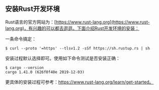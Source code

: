 ## 安装Rust开发环境

Rust语言的官方网站为：[https://www.rust-lang.org](https://www.rust-lang.org)，有兴趣的可以都去逛逛。下面介绍Rust开发环境的安装：

一条命令搞定：

```shell
$ curl --proto '=https' --tlsv1.2 -sSf https://sh.rustup.rs | sh
```

安装过程默认选择即可。使用如下命令测试是否安装正确：

```
$ cargo --version
cargo 1.41.0 (626f0f40e 2019-12-03)
```

更具体的安装过程可参考：https://www.rust-lang.org/learn/get-started。


